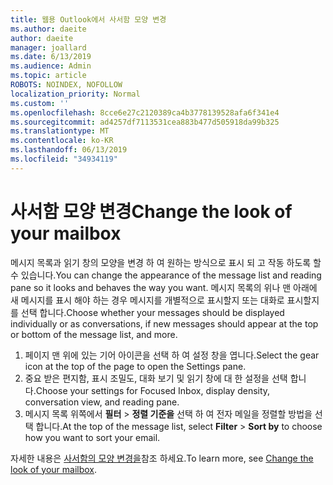 ```yaml
---
title: 웹용 Outlook에서 사서함 모양 변경
ms.author: daeite
author: daeite
manager: joallard
ms.date: 6/13/2019
ms.audience: Admin
ms.topic: article
ROBOTS: NOINDEX, NOFOLLOW
localization_priority: Normal
ms.custom: ''
ms.openlocfilehash: 8cce6e27c2120389ca4b3778139528afa6f341e4
ms.sourcegitcommit: ad4257df7113531cea883b477d505918da99b325
ms.translationtype: MT
ms.contentlocale: ko-KR
ms.lasthandoff: 06/13/2019
ms.locfileid: "34934119"
---
```

# <a name="change-the-look-of-your-mailbox"></a><span data-ttu-id="5f266-102">사서함 모양 변경</span><span class="sxs-lookup"><span data-stu-id="5f266-102">Change the look of your mailbox</span></span>

<span data-ttu-id="5f266-103">메시지 목록과 읽기 창의 모양을 변경 하 여 원하는 방식으로 표시 되 고 작동 하도록 할 수 있습니다.</span><span class="sxs-lookup"><span data-stu-id="5f266-103">You can change the appearance of the message list and reading pane so it looks and behaves the way you want.</span></span> <span data-ttu-id="5f266-104">메시지 목록의 위나 맨 아래에 새 메시지를 표시 해야 하는 경우 메시지를 개별적으로 표시할지 또는 대화로 표시할지를 선택 합니다.</span><span class="sxs-lookup"><span data-stu-id="5f266-104">Choose whether your messages should be displayed individually or as conversations, if new messages should appear at the top or bottom of the message list, and more.</span></span>

1. <span data-ttu-id="5f266-105">페이지 맨 위에 있는 기어 아이콘을 선택 하 여 설정 창을 엽니다.</span><span class="sxs-lookup"><span data-stu-id="5f266-105">Select the gear icon at the top of the page to open the Settings pane.</span></span>
1. <span data-ttu-id="5f266-106">중요 받은 편지함, 표시 조밀도, 대화 보기 및 읽기 창에 대 한 설정을 선택 합니다.</span><span class="sxs-lookup"><span data-stu-id="5f266-106">Choose your settings for Focused Inbox, display density, conversation view, and reading pane.</span></span>
1. <span data-ttu-id="5f266-107">메시지 목록 위쪽에서 **필터** > **정렬 기준을** 선택 하 여 전자 메일을 정렬할 방법을 선택 합니다.</span><span class="sxs-lookup"><span data-stu-id="5f266-107">At the top of the message list, select **Filter** > **Sort by** to choose how you want to sort your email.</span></span>

<span data-ttu-id="5f266-108">자세한 내용은 [사서함의 모양 변경을](https://support.office.com/article/b41c2ecb-f23c-42b3-b7f8-659646d5e58c)참조 하세요.</span><span class="sxs-lookup"><span data-stu-id="5f266-108">To learn more, see [Change the look of your mailbox](https://support.office.com/article/b41c2ecb-f23c-42b3-b7f8-659646d5e58c).</span></span>